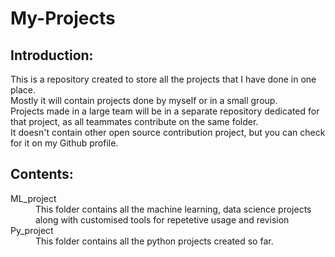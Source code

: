 # My-Projects

## Introduction:

This is a repository created to store all the projects that I have done in one place. <br>
Mostly it will contain projects done by myself or in a small group. <br>
Projects made in a large team will be in a separate repository dedicated for that project, as all teammates contribute on the same folder.<br>
It doesn't contain other open source contribution project, but you can check for it on my Github profile. <br>

## Contents:
<dl>
    <dt>ML_project</dt>
    <dd>This folder contains all the machine learning, data science projects along with customised tools for repetetive usage and revision</dd>
    <dt>Py_project</dt>
    <dd>This folder contains all the python projects created so far.
</dl>

